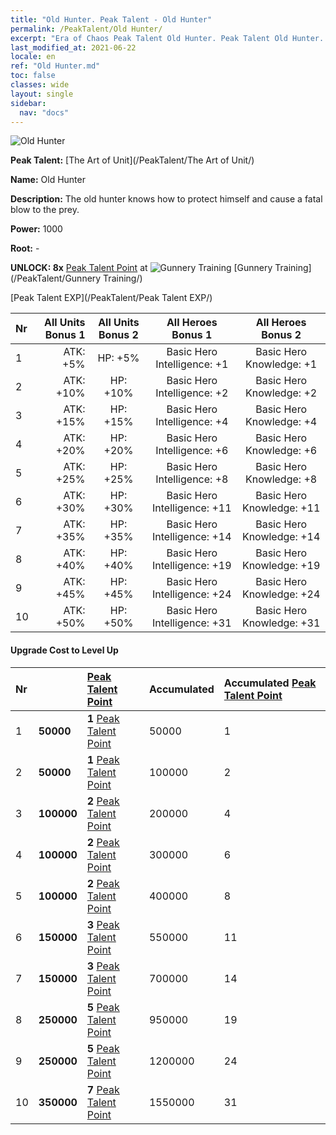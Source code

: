 ```yaml
---
title: "Old Hunter. Peak Talent - Old Hunter"
permalink: /PeakTalent/Old Hunter/
excerpt: "Era of Chaos Peak Talent Old Hunter. Peak Talent Old Hunter. Old Hunter"
last_modified_at: 2021-06-22
locale: en
ref: "Old Hunter.md"
toc: false
classes: wide
layout: single
sidebar:
  nav: "docs"
---
```


  ![Old Hunter](/images/pt/talent_2010.png)

  **Peak Talent:** [The Art of Unit](/PeakTalent/The Art of Unit/)

  **Name:** Old Hunter

  **Description:** The old hunter knows how to protect himself and cause a fatal blow to the prey.

  **Power:** 1000

  **Root:** -

  **UNLOCK: 8x** [Peak Talent Point](/Items/con_934/) at ![Gunnery Training](/images/pt/talent_2008.png) [Gunnery Training](/PeakTalent/Gunnery Training/)

  [Peak Talent EXP](/PeakTalent/Peak Talent EXP/)

  | Nr | All Units Bonus 1 | All Units Bonus 2 | All Heroes Bonus 1 | All Heroes Bonus 2 |
  |:---|--------------:|:-------------:|:-------------:|:-------------:|
  | 1 | ATK: +5% | HP: +5% | Basic Hero Intelligence: +1 | Basic Hero Knowledge: +1 |
  | 2 | ATK: +10% | HP: +10% | Basic Hero Intelligence: +2 | Basic Hero Knowledge: +2 |
  | 3 | ATK: +15% | HP: +15% | Basic Hero Intelligence: +4 | Basic Hero Knowledge: +4 |
  | 4 | ATK: +20% | HP: +20% | Basic Hero Intelligence: +6 | Basic Hero Knowledge: +6 |
  | 5 | ATK: +25% | HP: +25% | Basic Hero Intelligence: +8 | Basic Hero Knowledge: +8 |
  | 6 | ATK: +30% | HP: +30% | Basic Hero Intelligence: +11 | Basic Hero Knowledge: +11 |
  | 7 | ATK: +35% | HP: +35% | Basic Hero Intelligence: +14 | Basic Hero Knowledge: +14 |
  | 8 | ATK: +40% | HP: +40% | Basic Hero Intelligence: +19 | Basic Hero Knowledge: +19 |
  | 9 | ATK: +45% | HP: +45% | Basic Hero Intelligence: +24 | Basic Hero Knowledge: +24 |
  | 10 | ATK: +50% | HP: +50% | Basic Hero Intelligence: +31 | Basic Hero Knowledge: +31 |


#### Upgrade Cost to Level Up

  | Nr | <i class="fas fa-coins"/> | [Peak Talent Point](/Items/con_934/) | Accumulated <i class="fas fa-coins"/> | Accumulated [Peak Talent Point](/Items/con_934/) |
  |:---|:--------------|:-------------|:-------------|:-------------|
  | 1 | **50000** | **1** [Peak Talent Point](/Items/con_934/) | 50000 | 1 |
  | 2 | **50000** | **1** [Peak Talent Point](/Items/con_934/) | 100000 | 2 |
  | 3 | **100000** | **2** [Peak Talent Point](/Items/con_934/) | 200000 | 4 |
  | 4 | **100000** | **2** [Peak Talent Point](/Items/con_934/) | 300000 | 6 |
  | 5 | **100000** | **2** [Peak Talent Point](/Items/con_934/) | 400000 | 8 |
  | 6 | **150000** | **3** [Peak Talent Point](/Items/con_934/) | 550000 | 11 |
  | 7 | **150000** | **3** [Peak Talent Point](/Items/con_934/) | 700000 | 14 |
  | 8 | **250000** | **5** [Peak Talent Point](/Items/con_934/) | 950000 | 19 |
  | 9 | **250000** | **5** [Peak Talent Point](/Items/con_934/) | 1200000 | 24 |
  | 10 | **350000** | **7** [Peak Talent Point](/Items/con_934/) | 1550000 | 31 |
